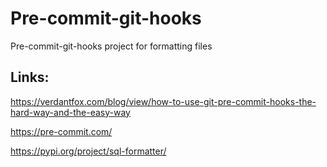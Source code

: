 # Pre-commit-git-hooks
Pre-commit-git-hooks project for formatting files

## Links:
https://verdantfox.com/blog/view/how-to-use-git-pre-commit-hooks-the-hard-way-and-the-easy-way

https://pre-commit.com/

https://pypi.org/project/sql-formatter/
